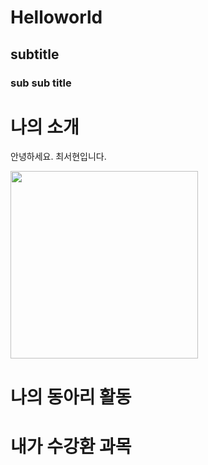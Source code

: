 # Helloworld
## subtitle
### sub sub title

# 나의 소개
안녕하세요. 최서현입니다. <br>

<img src="1.jpg" width = "300" height = "300"/> <br>

# 나의 동아리 활동

# 내가 수강환 과목
